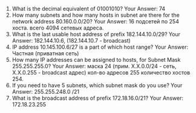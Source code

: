 1. What is the decimal equivalent of 01001010?
Your Answer: 74
2. How many subnets and how many hosts in subnet are there for the network
address 80.160.0.0/20?
Your Answer: 16  подсетей по 254 хоста. всего 4094 сетевых адреса.
3. What is the last usable host address of prefix 182.144.10.0/29?
Your Answer: 	182.144.10.6, 	(182.144.10.7 - broadcast)
4. IP address 10.145.100.6/27 is a part of which host range?
Your Answer: Частная (приватная сеть)
5. How many IP addresses can be assigned to hosts, for Subnet Mask
255.255.255.0?
Your Answer: маска 24 (прим. X.X.0.0/24 - сеть,  X.X.0.255 - broadcast адрес) кол-во адресов 255 количество хостов 254. 
6. If you need to have 5 subnets, which subnet mask do you use?
Your Answer: 	255.255.248.0 /21
7. What is the broadcast address of prefix 172.18.16.0/21?
Your Answer: 	172.18.23.255
